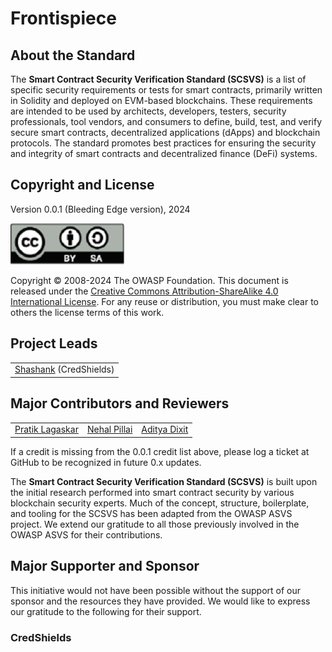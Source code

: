 # Frontispiece

## About the Standard

The **Smart Contract Security Verification Standard (SCSVS)** is a list of specific security requirements or tests for smart contracts, primarily written in Solidity and deployed on EVM-based blockchains. These requirements are intended to be used by architects, developers, testers, security professionals, tool vendors, and consumers to define, build, test, and verify secure smart contracts, decentralized applications (dApps) and blockchain protocols. The standard promotes best practices for ensuring the security and integrity of smart contracts and decentralized finance (DeFi) systems.


## Copyright and License

Version 0.0.1 (Bleeding Edge version), 2024

![license](../images/license.png)

Copyright © 2008-2024 The OWASP Foundation. This document is released under the [Creative Commons Attribution-ShareAlike 4.0 International License](https://creativecommons.org/licenses/by-sa/4.0/). For any reuse or distribution, you must make clear to others the license terms of this work.

## Project Leads

|                       |
|---------------------- |
| [Shashank](https://in.linkedin.com/in/shashank-in) (CredShields)  |

## Major Contributors and Reviewers

|                 |                   |                      |                       
|---------------- |------------------ |--------------------- |
| [Pratik Lagaskar](https://www.linkedin.com/in/pratik-lagaskar/)    |[Nehal Pillai](https://www.linkedin.com/in/nehal-pillai)    | [Aditya Dixit](https://in.linkedin.com/in/ad17ya)     | | |

If a credit is missing from the 0.0.1 credit list above, please log a ticket at GitHub to be recognized in future 0.x updates.

The **Smart Contract Security Verification Standard (SCSVS)** is built upon the initial research performed into smart contract security by various blockchain security experts. Much of the concept, structure, boilerplate, and tooling for the SCSVS has been adapted from the OWASP ASVS project. We extend our gratitude to all those previously involved in the OWASP ASVS for their contributions.

## Major Supporter and Sponsor
This initiative would not have been possible without the support of our sponsor and the resources they have provided. We would like to express our gratitude to the following for their support.

### CredShields
